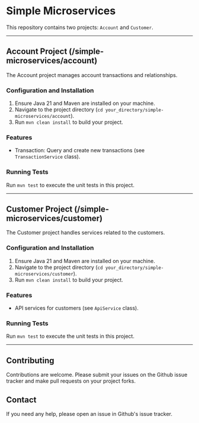 # Simple Microservices

This repository contains two projects: `Account` and `Customer`.

---

## Account Project (/simple-microservices/account)

The Account project manages account transactions and relationships.

### Configuration and Installation

1. Ensure Java 21 and Maven are installed on your machine.
2. Navigate to the project directory (`cd your_directory/simple-microservices/account`).
3. Run `mvn clean install` to build your project.

### Features

- Transaction: Query and create new transactions (see `TransactionService` class).

### Running Tests

Run `mvn test` to execute the unit tests in this project.

---

## Customer Project (/simple-microservices/customer)

The Customer project handles services related to the customers.

### Configuration and Installation

1. Ensure Java 21 and Maven are installed on your machine.
2. Navigate to the project directory (`cd your_directory/simple-microservices/customer`).
3. Run `mvn clean install` to build your project.

### Features

- API services for customers (see `ApiService` class).

### Running Tests

Run `mvn test` to execute the unit tests in this project.

---

## Contributing

Contributions are welcome. Please submit your issues on the Github issue tracker and make pull requests on your project
forks.

## Contact

If you need any help, please open an issue in Github's issue tracker.